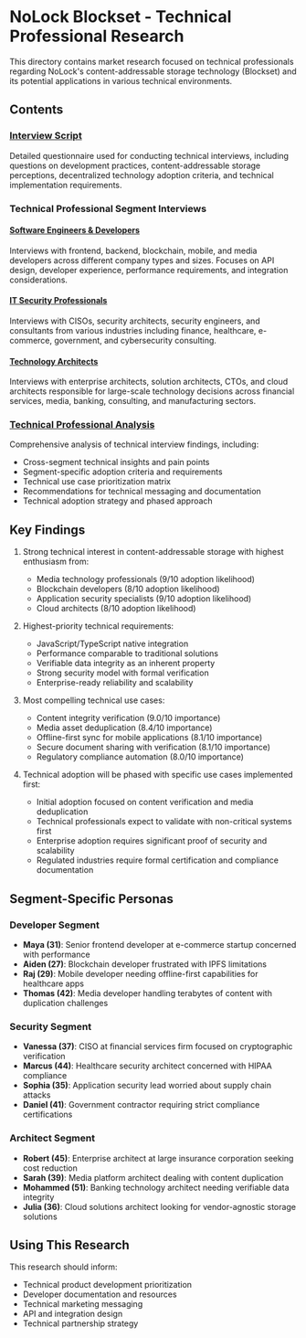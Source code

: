 # NoLock Blockset - Technical Professional Research

This directory contains market research focused on technical professionals regarding NoLock's content-addressable storage technology (Blockset) and its potential applications in various technical environments.

## Contents

### [Interview Script](./INTERVIEW_SCRIPT.md)
Detailed questionnaire used for conducting technical interviews, including questions on development practices, content-addressable storage perceptions, decentralized technology adoption criteria, and technical implementation requirements.

### Technical Professional Segment Interviews

#### [Software Engineers & Developers](./developers/SOFTWARE_ENGINEERS.md)
Interviews with frontend, backend, blockchain, mobile, and media developers across different company types and sizes. Focuses on API design, developer experience, performance requirements, and integration considerations.

#### [IT Security Professionals](./security/SECURITY_PROFESSIONALS.md)
Interviews with CISOs, security architects, security engineers, and consultants from various industries including finance, healthcare, e-commerce, government, and cybersecurity consulting.

#### [Technology Architects](./architects/TECHNOLOGY_ARCHITECTS.md)
Interviews with enterprise architects, solution architects, CTOs, and cloud architects responsible for large-scale technology decisions across financial services, media, banking, consulting, and manufacturing sectors.

### [Technical Professional Analysis](./TECH_PROFESSIONAL_ANALYSIS.md)
Comprehensive analysis of technical interview findings, including:
- Cross-segment technical insights and pain points
- Segment-specific adoption criteria and requirements
- Technical use case prioritization matrix
- Recommendations for technical messaging and documentation
- Technical adoption strategy and phased approach

## Key Findings

1. Strong technical interest in content-addressable storage with highest enthusiasm from:
   - Media technology professionals (9/10 adoption likelihood)
   - Blockchain developers (8/10 adoption likelihood)
   - Application security specialists (9/10 adoption likelihood)
   - Cloud architects (8/10 adoption likelihood)

2. Highest-priority technical requirements:
   - JavaScript/TypeScript native integration
   - Performance comparable to traditional solutions
   - Verifiable data integrity as an inherent property
   - Strong security model with formal verification
   - Enterprise-ready reliability and scalability

3. Most compelling technical use cases:
   - Content integrity verification (9.0/10 importance)
   - Media asset deduplication (8.4/10 importance)
   - Offline-first sync for mobile applications (8.1/10 importance)
   - Secure document sharing with verification (8.1/10 importance)
   - Regulatory compliance automation (8.0/10 importance)

4. Technical adoption will be phased with specific use cases implemented first:
   - Initial adoption focused on content verification and media deduplication
   - Technical professionals expect to validate with non-critical systems first
   - Enterprise adoption requires significant proof of security and scalability
   - Regulated industries require formal certification and compliance documentation

## Segment-Specific Personas

### Developer Segment
- **Maya (31)**: Senior frontend developer at e-commerce startup concerned with performance
- **Aiden (27)**: Blockchain developer frustrated with IPFS limitations
- **Raj (29)**: Mobile developer needing offline-first capabilities for healthcare apps
- **Thomas (42)**: Media developer handling terabytes of content with duplication challenges

### Security Segment
- **Vanessa (37)**: CISO at financial services firm focused on cryptographic verification
- **Marcus (44)**: Healthcare security architect concerned with HIPAA compliance
- **Sophia (35)**: Application security lead worried about supply chain attacks
- **Daniel (41)**: Government contractor requiring strict compliance certifications

### Architect Segment
- **Robert (45)**: Enterprise architect at large insurance corporation seeking cost reduction
- **Sarah (39)**: Media platform architect dealing with content duplication
- **Mohammed (51)**: Banking technology architect needing verifiable data integrity
- **Julia (36)**: Cloud solutions architect looking for vendor-agnostic storage solutions

## Using This Research

This research should inform:
- Technical product development prioritization
- Developer documentation and resources
- Technical marketing messaging
- API and integration design
- Technical partnership strategy